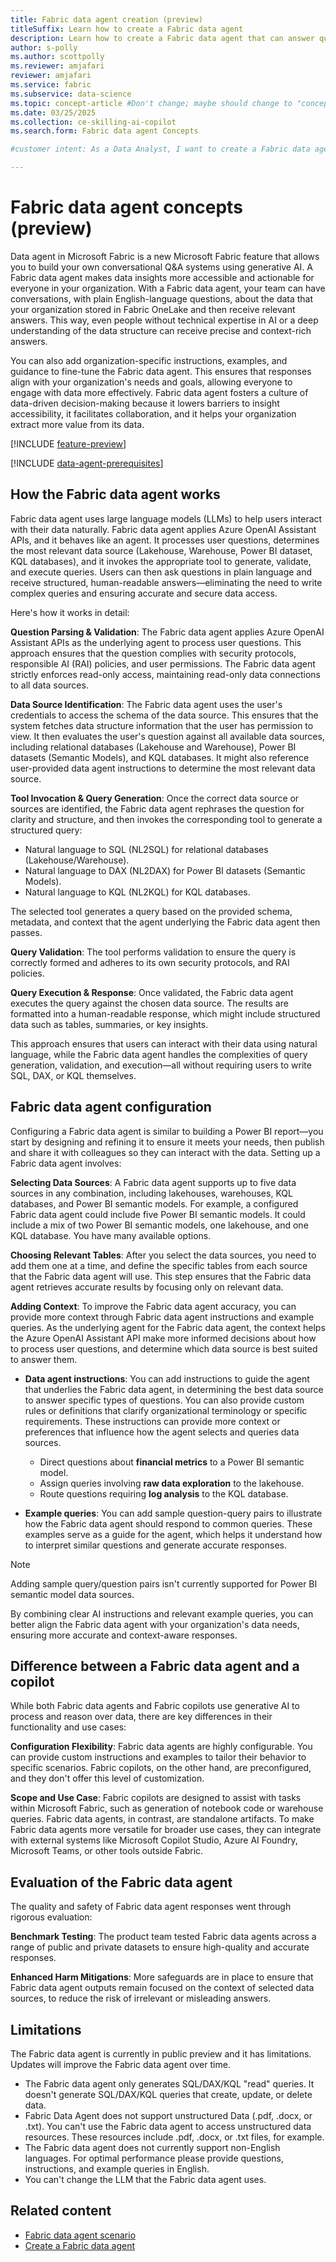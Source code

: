 ```yaml
---
title: Fabric data agent creation (preview)
titleSuffix: Learn how to create a Fabric data agent
description: Learn how to create a Fabric data agent that can answer questions about data.
author: s-polly
ms.author: scottpolly
ms.reviewer: amjafari
reviewer: amjafari
ms.service: fabric
ms.subservice: data-science
ms.topic: concept-article #Don't change; maybe should change to "conceptual".
ms.date: 03/25/2025
ms.collection: ce-skilling-ai-copilot
ms.search.form: Fabric data agent Concepts

#customer intent: As a Data Analyst, I want to create a Fabric data agent so that I can make it easier for me and my colleagues to get answers from data.

---
```


# Fabric data agent concepts (preview)

Data agent in Microsoft Fabric is a new Microsoft Fabric feature that allows you to build your own conversational Q&A systems using generative AI. A Fabric data agent makes data insights more accessible and actionable for everyone in your organization. With a Fabric data agent, your team can have conversations, with plain English-language questions, about the data that your organization stored in Fabric OneLake and then receive relevant answers. This way, even people without technical expertise in AI or a deep understanding of the data structure can receive precise and context-rich answers.

You can also add organization-specific instructions, examples, and guidance to fine-tune the Fabric data agent. This ensures that responses align with your organization's needs and goals, allowing everyone to engage with data more effectively. Fabric data agent fosters a culture of data-driven decision-making because it lowers barriers to insight accessibility, it facilitates collaboration, and it helps your organization extract more value from its data.

[!INCLUDE [feature-preview](../includes/feature-preview-note.md)]

[!INCLUDE [data-agent-prerequisites](./includes/data-agent-prerequisites.md)]

## How the Fabric data agent works

Fabric data agent uses large language models (LLMs) to help users interact with their data naturally. Fabric data agent applies Azure OpenAI Assistant APIs, and it behaves like an agent. It processes user questions, determines the most relevant data source (Lakehouse, Warehouse, Power BI dataset, KQL databases), and it invokes the appropriate tool to generate, validate, and execute queries. Users can then ask questions in plain language and receive structured, human-readable answers—eliminating the need to write complex queries and ensuring accurate and secure data access.

Here's how it works in detail:

**Question Parsing & Validation**: The Fabric data agent applies Azure OpenAI Assistant APIs as the underlying agent to process user questions. This approach ensures that the question complies with security protocols, responsible AI (RAI) policies, and user permissions. The Fabric data agent strictly enforces read-only access, maintaining read-only data connections to all data sources.

**Data Source Identification**: The Fabric data agent uses the user's credentials to access the schema of the data source. This ensures that the system fetches data structure information that the user has permission to view. It then evaluates the user's question against all available data sources, including relational databases (Lakehouse and Warehouse), Power BI datasets (Semantic Models), and KQL databases. It might also reference user-provided data agent instructions to determine the most relevant data source.

**Tool Invocation & Query Generation**: Once the correct data source or sources are identified, the Fabric data agent rephrases the question for clarity and structure, and then invokes the corresponding tool to generate a structured query:

- Natural language to SQL (NL2SQL) for relational databases (Lakehouse/Warehouse).
- Natural language to DAX (NL2DAX) for Power BI datasets (Semantic Models).
- Natural language to KQL (NL2KQL) for KQL databases.

The selected tool generates a query based on the provided schema, metadata, and context that the agent underlying the Fabric data agent then passes.

**Query Validation**: The tool performs validation to ensure the query is correctly formed and adheres to its own security protocols, and RAI policies.

**Query Execution & Response**: Once validated, the Fabric data agent executes the query against the chosen data source. The results are formatted into a human-readable response, which might include structured data such as tables, summaries, or key insights.

This approach ensures that users can interact with their data using natural language, while the Fabric data agent handles the complexities of query generation, validation, and execution—all without requiring users to write SQL, DAX, or KQL themselves.

## Fabric data agent configuration

Configuring a Fabric data agent is similar to building a Power BI report—you start by designing and refining it to ensure it meets your needs, then publish and share it with colleagues so they can interact with the data. Setting up a Fabric data agent involves:

**Selecting Data Sources**: A Fabric data agent supports up to five data sources in any combination, including lakehouses, warehouses, KQL databases, and Power BI semantic models. For example, a configured Fabric data agent could include five Power BI semantic models. It could include a mix of two Power BI semantic models, one lakehouse, and one KQL database. You have many available options.

**Choosing Relevant Tables**: After you select the data sources, you need to add them one at a time, and define the specific tables from each source that the Fabric data agent will use. This step ensures that the Fabric data agent retrieves accurate results by focusing only on relevant data.

**Adding Context**: To improve the Fabric data agent accuracy, you can provide more context through Fabric data agent instructions and example queries. As the underlying agent for the Fabric data agent, the context helps the Azure OpenAI Assistant API make more informed decisions about how to process user questions, and determine which data source is best suited to answer them.

- **Data agent instructions**: You can add instructions to guide the agent that underlies the Fabric data agent, in determining the best data source to answer specific types of questions. You can also provide custom rules or definitions that clarify organizational terminology or specific requirements. These instructions can provide more context or preferences that influence how the agent selects and queries data sources.

    - Direct questions about **financial metrics** to a Power BI semantic model.
    - Assign queries involving **raw data exploration** to the lakehouse.
    - Route questions requiring **log analysis** to the KQL database.

- **Example queries**: You can add sample question-query pairs to illustrate how the Fabric data agent should respond to common queries. These examples serve as a guide for the agent, which helps it understand how to interpret similar questions and generate accurate responses.

> [!NOTE]
> Adding sample query/question pairs isn't currently supported for Power BI semantic model data sources.

By combining clear AI instructions and relevant example queries, you can better align the Fabric data agent with your organization's data needs, ensuring more accurate and context-aware responses.

## Difference between a Fabric data agent and a copilot

While both Fabric data agents and Fabric copilots use generative AI to process and reason over data, there are key differences in their functionality and use cases:

**Configuration Flexibility**: Fabric data agents are highly configurable. You can provide custom instructions and examples to tailor their behavior to specific scenarios. Fabric copilots, on the other hand, are preconfigured, and they don't offer this level of customization.

**Scope and Use Case**: Fabric copilots are designed to assist with tasks within Microsoft Fabric, such as generation of notebook code or warehouse queries. Fabric data agents, in contrast, are standalone artifacts. To make Fabric data agents more versatile for broader use cases, they can integrate with external systems like Microsoft Copilot Studio, Azure AI Foundry, Microsoft Teams, or other tools outside Fabric.

## Evaluation of the Fabric data agent

The quality and safety of Fabric data agent responses went through rigorous evaluation:

**Benchmark Testing**: The product team tested Fabric data agents across a range of public and private datasets to ensure high-quality and accurate responses.

**Enhanced Harm Mitigations**: More safeguards are in place to ensure that Fabric data agent outputs remain focused on the context of selected data sources, to reduce the risk of irrelevant or misleading answers.

## Limitations

The Fabric data agent is currently in public preview and it has limitations. Updates will improve the Fabric data agent over time.

- The Fabric data agent only generates SQL/DAX/KQL "read" queries. It doesn't generate SQL/DAX/KQL queries that create, update, or delete data.
- Fabric Data Agent does not support unstructured Data (.pdf, .docx, or .txt). You can't use the Fabric data agent to access unstructured data resources. These resources include .pdf, .docx, or .txt files, for example.
- The Fabric data agent does not currently support non-English languages. For optimal performance please provide questions, instructions, and example queries in English. 
- You can't change the LLM that the Fabric data agent uses.

## Related content

- [Fabric data agent scenario](data-agent-scenario.md)
- [Create a Fabric data agent](how-to-create-data-agent.md)
